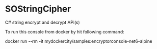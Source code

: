 # SOStringCipher
C# string encrypt and decrypt API(s)

To run this console from docker by hit following command:

docker run --rm -it mydockercity/samples:encryptorconsole-net6-alpine
